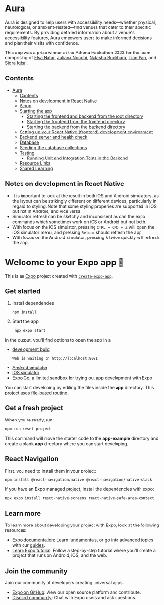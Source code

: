 # Aura
Aura is designed to help users with accessibility needs—whether physical, neurological, or ambient-related—find venues that cater to their specific requirements. By providing detailed information about a venue's accessibility features, Aura empowers users to make informed decisions and plan their visits with confidence.

This app was a prize winner at the Athena Hackathon 2023 for the team comprising of [Elsa Nafar](https://github.com/elnafar), [Juliana Nocchi](https://github.com/junocchi), [Natasha Buckham](https://github.com/natashabuckham), [Tian Pan](https://github.com/Tian807), and [Sidra Iqbal](https://github.com/siqbal181).

## Contents

- [Aura](#aura)
  - [Contents](#contents)
  - [Notes on development in React Native](#notes-on-development-in-react-native)
  - [Setup](#setup)
  - [Starting the app](#starting-the-app)
    - [Starting the frontend and backend from the root directory](#starting-the-frontend-and-backend-from-the-root-directory)
    - [Starting the frontend from the frontend directory](#starting-the-frontend-from-the-frontend-directory)
    - [Starting the backend from the backend directory](#starting-the-backend-from-the-backend-directory)
  - [Setting up your React Native (frontend) development environment](#setting-up-your-react-native-frontend-development-environment)
  - [Backend server and health check](#backend-server-and-health-check)
  - [Database](#database)
  - [Seeding the database collections](#seeding-the-database-collections)
  - [Testing](#testing)
    - [Running Unit and Integration Tests in the Backend](#running-unit-and-integration-tests-in-the-backend)
  - [Resource Links](#resource-links)
  - [Shared Learning](#shared-learning)

## Notes on development in React Native

* It is important to look at the result in both iOS and Android simulators, as the layout can be strikingly different on different devices, particularly in regard to styling. Note that some styling properies are supported in iOS but not in Android, and vice versa.
* Simulator refresh can be sketchy and inconsisent as can the expo commands which sometimes work on iOS or Android but not both.
* With focus on the iOS simulator, pressing `CTRL + CMD + Z` will open the iOS simulator menu, and pressing `Reload` should refresh the app. 
* With focus on the Android simulator, pressing `R` twice quickly will refresh the app.


# Welcome to your Expo app 👋

This is an [Expo](https://expo.dev) project created with [`create-expo-app`](https://www.npmjs.com/package/create-expo-app).

## Get started

1. Install dependencies

   ```bash
   npm install
   ```

2. Start the app

   ```bash
    npx expo start
   ```

In the output, you'll find options to open the app in a

- [development build](https://docs.expo.dev/develop/development-builds/introduction/)
   ```
   Web is waiting on http://localhost:8081
   ```
- [Android emulator](https://docs.expo.dev/workflow/android-studio-emulator/)
- [iOS simulator](https://docs.expo.dev/workflow/ios-simulator/)
- [Expo Go](https://expo.dev/go), a limited sandbox for trying out app development with Expo

You can start developing by editing the files inside the **app** directory. This project uses [file-based routing](https://docs.expo.dev/router/introduction).

## Get a fresh project

When you're ready, run:

```bash
npm run reset-project
```

This command will move the starter code to the **app-example** directory and create a blank **app** directory where you can start developing.


## React Navigation
First, you need to install them in your project:

```bash
npm install @react-navigation/native @react-navigation/native-stack
```
If you have an Expo managed project, install the dependencies with expo:

```bash
npx expo install react-native-screens react-native-safe-area-context
```



## Learn more

To learn more about developing your project with Expo, look at the following resources:

- [Expo documentation](https://docs.expo.dev/): Learn fundamentals, or go into advanced topics with our [guides](https://docs.expo.dev/guides).
- [Learn Expo tutorial](https://docs.expo.dev/tutorial/introduction/): Follow a step-by-step tutorial where you'll create a project that runs on Android, iOS, and the web.

## Join the community

Join our community of developers creating universal apps.

- [Expo on GitHub](https://github.com/expo/expo): View our open source platform and contribute.
- [Discord community](https://chat.expo.dev): Chat with Expo users and ask questions.

